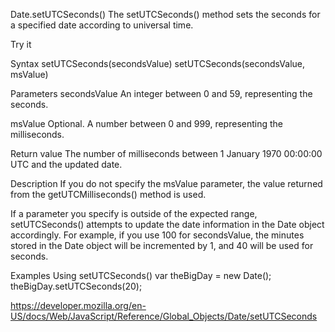 Date.setUTCSeconds()
The setUTCSeconds() method sets the seconds for a specified date according to universal time.

Try it

Syntax
setUTCSeconds(secondsValue)
setUTCSeconds(secondsValue, msValue)

Parameters
secondsValue
An integer between 0 and 59, representing the seconds.

msValue
Optional. A number between 0 and 999, representing the milliseconds.

Return value
The number of milliseconds between 1 January 1970 00:00:00 UTC and the updated date.

Description
If you do not specify the msValue parameter, the value returned from the getUTCMilliseconds() method is used.

If a parameter you specify is outside of the expected range, setUTCSeconds() attempts to update the date information in the Date object accordingly. For example, if you use 100 for secondsValue, the minutes stored in the Date object will be incremented by 1, and 40 will be used for seconds.

Examples
Using setUTCSeconds()
var theBigDay = new Date();
theBigDay.setUTCSeconds(20);

https://developer.mozilla.org/en-US/docs/Web/JavaScript/Reference/Global_Objects/Date/setUTCSeconds
